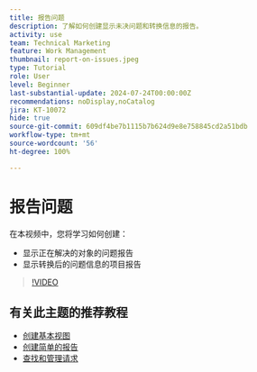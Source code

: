 ```yaml
---
title: 报告问题
description: 了解如何创建显示未决问题和转换信息的报告。
activity: use
team: Technical Marketing
feature: Work Management
thumbnail: report-on-issues.jpeg
type: Tutorial
role: User
level: Beginner
last-substantial-update: 2024-07-24T00:00:00Z
recommendations: noDisplay,noCatalog
jira: KT-10072
hide: true
source-git-commit: 609df4be7b1115b7b624d9e8e758845cd2a51bdb
workflow-type: tm+mt
source-wordcount: '56'
ht-degree: 100%

---
```


# 报告问题

在本视频中，您将学习如何创建：

* 显示正在解决的对象的问题报告
* 显示转换后的问题信息的项目报告


>[!VIDEO](https://video.tv.adobe.com/v/3432002/?quality=12&learn=on)


## 有关此主题的推荐教程

* [创建基本视图](/help/reporting/basic-reporting/create-a-basic-view.md)
* [创建简单的报告](/help/reporting/basic-reporting/create-a-simple-report.md)
* [查找和管理请求](/help/manage-work/issues-requests/find-requests.md)

